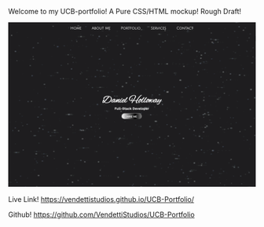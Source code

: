 Welcome to my UCB-portfolio!
A Pure CSS/HTML mockup!
Rough Draft!

![alt text](Assets/images/ScreenShot.png "Screenshot!")

Live Link!
https://vendettistudios.github.io/UCB-Portfolio/

Github!
https://github.com/VendettiStudios/UCB-Portfolio
